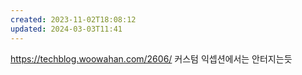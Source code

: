 ```yaml
---
created: 2023-11-02T18:08:12
updated: 2024-03-03T11:41
---
```

https://techblog.woowahan.com/2606/
커스텀 익셉션에서는 안터지는듯